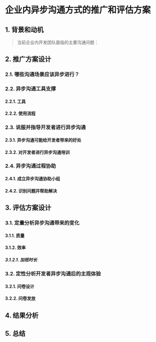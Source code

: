 # 企业内异步沟通方式的推广和评估方案
## 1. 背景和动机
> 当前企业内开发团队面临的主要沟通问题：
## 2. 推广方案设计
### 2.1. 哪些沟通场景应该异步进行？
### 2.2. 异步沟通工具支撑
#### 2.2.1. 工具
#### 2.2.2. 使用流程
### 2.3. 说服并指导开发者进行异步沟通
#### 2.3.1. 异步沟通可能给开发者带来的好处
#### 2.3.2. 对开发者进行异步沟通培训
### 2.4. 异步沟通过程协助
#### 2.4.1. 成立异步沟通协助小组
#### 2.4.2. 识别问题并帮助解决
## 3. 评估方案设计
### 3.1. 定量分析异步沟通带来的变化
#### 3.1.1. 质量
####  3.1.2. 效率 
#####  3.1.2.1. 加班时长
### 3.2. 定性分析开发者异步沟通后的主观体验
#### 3.2.1. 问卷设计
#### 3.2.2. 问卷发放
## 4. 结果分析
## 5. 总结
